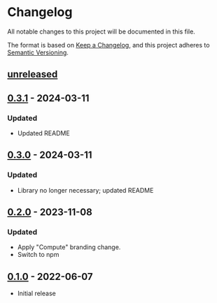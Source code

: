 # Changelog

All notable changes to this project will be documented in this file.

The format is based on [Keep a Changelog](https://keepachangelog.com/en/1.0.0/),
and this project adheres to [Semantic Versioning](https://semver.org/spec/v2.0.0.html).

## [unreleased]

## [0.3.1] - 2024-03-11

### Updated

- Updated README

## [0.3.0] - 2024-03-11

### Updated

- Library no longer necessary; updated README

## [0.2.0] - 2023-11-08

### Updated

- Apply "Compute" branding change.
- Switch to npm

## [0.1.0] - 2022-06-07

- Initial release

[unreleased]: https://github.com/fastly/js-grip-compute-js/compare/v0.3.1...HEAD
[0.3.1]: https://github.com/fastly/js-grip-compute-js/compare/v0.3.0...v0.3.1
[0.3.0]: https://github.com/fastly/js-grip-compute-js/compare/v0.2.0...v0.3.0
[0.2.0]: https://github.com/fastly/js-grip-compute-js/compare/v0.1.0...v0.2.0
[0.1.0]: https://github.com/fastly/js-grip-compute-js/releases/tag/v0.1.0
